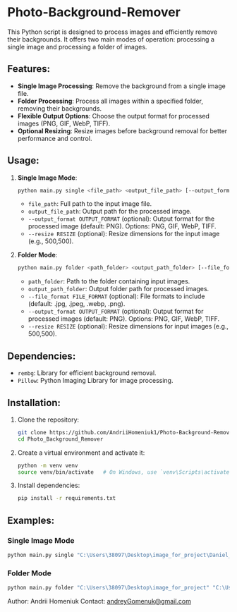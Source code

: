# Photo-Background-Remover

This Python script is designed to process images and efficiently remove their backgrounds. It offers two main modes of operation: processing a single image and processing a folder of images.

## Features:

- **Single Image Processing**: Remove the background from a single image file.
- **Folder Processing**: Process all images within a specified folder, removing their backgrounds.
- **Flexible Output Options**: Choose the output format for processed images (PNG, GIF, WebP, TIFF).
- **Optional Resizing**: Resize images before background removal for better performance and control.

## Usage:

1. **Single Image Mode**: 
    ```bash
    python main.py single <file_path> <output_file_path> [--output_format OUTPUT_FORMAT] [--resize RESIZE]
    ```
   - `file_path`: Full path to the input image file.
   - `output_file_path`: Output path for the processed image.
   - `--output_format OUTPUT_FORMAT` (optional): Output format for the processed image (default: PNG). Options: PNG, GIF, WebP, TIFF.
   - `--resize RESIZE` (optional): Resize dimensions for the input image (e.g., 500,500).

2. **Folder Mode**:
    ```bash
    python main.py folder <path_folder> <output_path_folder> [--file_format FILE_FORMAT] [--output_format OUTPUT_FORMAT] [--resize RESIZE]
    ```
   - `path_folder`: Path to the folder containing input images.
   - `output_path_folder`: Output folder path for processed images.
   - `--file_format FILE_FORMAT` (optional): File formats to include (default: .jpg, .jpeg, .webp, .png).
   - `--output_format OUTPUT_FORMAT` (optional): Output format for processed images (default: PNG). Options: PNG, GIF, WebP, TIFF.
   - `--resize RESIZE` (optional): Resize dimensions for input images (e.g., 500,500).

## Dependencies:

- `rembg`: Library for efficient background removal.
- `Pillow`: Python Imaging Library for image processing.

## Installation:

1. Clone the repository:
    ```bash
    git clone https://github.com/AndriiHomeniuk1/Photo-Background-Remover.git
    cd Photo_Background_Remover
    ```

2. Create a virtual environment and activate it:
    ```bash
    python -m venv venv
    source venv/bin/activate   # On Windows, use `venv\Scripts\activate`
    ```

3. Install dependencies:
    ```bash
    pip install -r requirements.txt
    ```

## Examples:

### Single Image Mode

  ```bash
  python main.py single "C:\Users\38097\Desktop\image_for_project\Daniel_Craig_2021.png" "C:\Users\38097\Desktop\image_for_project\for_test\new_image.png" --output_format PNG --resize 500,500
  ```
 ### Folder Mode

  ```bash
  python main.py folder "C:\Users\38097\Desktop\image_for_project" "C:\Users\38097\Desktop\image_for_project\for_test" --file_format .jpg,.png --output_format PNG --resize 500,500
  ```
Author:
Andrii Homeniuk
Contact: andreyGomenuk@gmail.com



